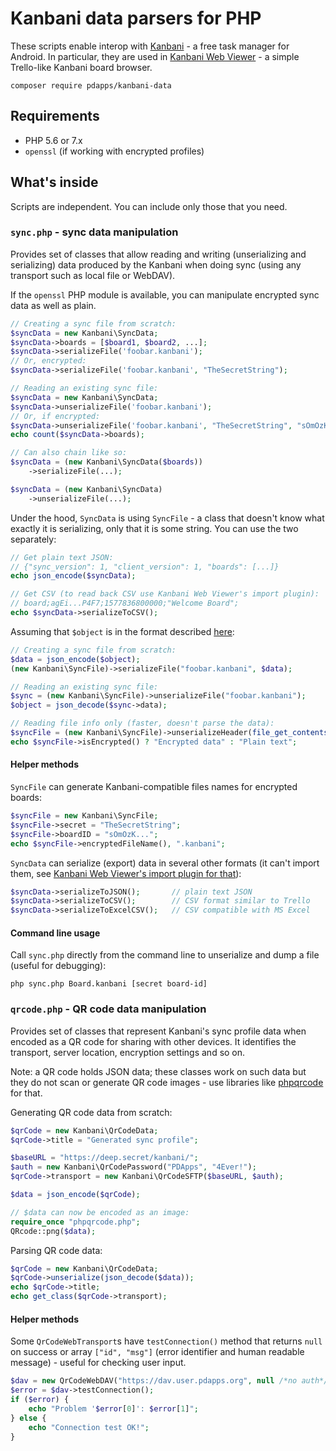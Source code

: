 # Kanbani data parsers for PHP

These scripts enable interop with [Kanbani](https://pdapps.org/kanbani) - a free task manager for Android. In particular, they are used in [Kanbani Web Viewer](https://pdapps.org/kanbani/web) - a simple Trello-like Kanbani board browser.

```
composer require pdapps/kanbani-data
```

## Requirements

- PHP 5.6 or 7.x
- `openssl` (if working with encrypted profiles)

## What's inside

Scripts are independent. You can include only those that you need.

### `sync.php` - sync data manipulation

Provides set of classes that allow reading and writing (unserializing and serializing) data produced by the Kanbani when doing sync (using any transport such as local file or WebDAV).

If the `openssl` PHP module is available, you can manipulate encrypted sync data as well as plain.

```PHP
// Creating a sync file from scratch:
$syncData = new Kanbani\SyncData;
$syncData->boards = [$board1, $board2, ...];
$syncData->serializeFile('foobar.kanbani');
// Or, encrypted:
$syncData->serializeFile('foobar.kanbani', "TheSecretString");

// Reading an existing sync file:
$syncData = new Kanbani\SyncData;
$syncData->unserializeFile('foobar.kanbani');
// Or, if encrypted:
$syncData->unserializeFile('foobar.kanbani', "TheSecretString", "sOmOzK...");
echo count($syncData->boards);

// Can also chain like so:
$syncData = (new Kanbani\SyncData($boards))
    ->serializeFile(...);

$syncData = (new Kanbani\SyncData)
    ->unserializeFile(...);
```

Under the hood, `SyncData` is using `SyncFile` - a class that doesn't know what exactly it is serializing, only that it is some string. You can use the two separately:

```PHP
// Get plain text JSON:
// {"sync_version": 1, "client_version": 1, "boards": [...]}
echo json_encode($syncData);

// Get CSV (to read back CSV use Kanbani Web Viewer's import plugin):
// board;agEi...P4F7;1577836800000;"Welcome Board";
echo $syncData->serializeToCSV();
```

Assuming that `$object` is in the format described [here](https://pdapps.org/kanbani/?lang=en#sync.html#json):
```PHP
// Creating a sync file from scratch:
$data = json_encode($object);
(new Kanbani\SyncFile)->serializeFile("foobar.kanbani", $data);

// Reading an existing sync file:
$sync = (new Kanbani\SyncFile)->unserializeFile("foobar.kanbani");
$object = json_decode($sync->data);

// Reading file info only (faster, doesn't parse the data):
$syncFile = (new Kanbani\SyncFile)->unserializeHeader(file_get_contents(...));
echo $syncFile->isEncrypted() ? "Encrypted data" : "Plain text";
```

#### Helper methods

`SyncFile` can generate Kanbani-compatible files names for encrypted boards:

```PHP
$syncFile = new Kanbani\SyncFile;
$syncFile->secret = "TheSecretString";
$syncFile->boardID = "sOmOzK...";
echo $syncFile->encryptedFileName(), ".kanbani";
```

`SyncData` can serialize (export) data in several other formats (it can't import them, see [Kanbani Web Viewer's import plugin for that](https://github.com/PDApps/KanbaniWebViewer/blob/master/plugins/import.php)):

```PHP
$syncData->serializeToJSON();       // plain text JSON
$syncData->serializeToCSV();        // CSV format similar to Trello
$syncData->serializeToExcelCSV();   // CSV compatible with MS Excel
```

#### Command line usage

Call `sync.php` directly from the command line to unserialize and dump a file (useful for debugging):

```
php sync.php Board.kanbani [secret board-id]
```

### `qrcode.php` - QR code data manipulation

Provides set of classes that represent Kanbani's sync profile data when encoded as a QR code for sharing with other devices. It identifies the transport, server location, encryption settings and so on.

Note: a QR code holds JSON data; these classes work on such data but they do not scan or generate QR code images - use libraries like [phpqrcode](https://github.com/t0k4rt/phpqrcode) for that.

Generating QR code data from scratch:
```PHP
$qrCode = new Kanbani\QrCodeData;
$qrCode->title = "Generated sync profile";

$baseURL = "https://deep.secret/kanbani/";
$auth = new Kanbani\QrCodePassword("PDApps", "4Ever!");
$qrCode->transport = new Kanbani\QrCodeSFTP($baseURL, $auth);

$data = json_encode($qrCode);

// $data can now be encoded as an image:
require_once "phpqrcode.php";
QRcode::png($data);
```

Parsing QR code data:
```PHP
$qrCode = new Kanbani\QrCodeData;
$qrCode->unserialize(json_decode($data));
echo $qrCode->title;
echo get_class($qrCode->transport);
```

#### Helper methods

Some `QrCodeWebTransport`s have `testConnection()` method that returns `null` on success or array `["id", "msg"]` (error identifier and human readable message) - useful for checking user input.

```PHP
$dav = new QrCodeWebDAV("https://dav.user.pdapps.org", null /*no auth*/);
$error = $dav->testConnection();
if ($error) {
    echo "Problem '$error[0]': $error[1]";
} else {
    echo "Connection test OK!";
}
```
